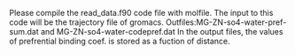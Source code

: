 Please compile the read_data.f90 code file with molfile. 
The input to this code will be the trajectory file of gromacs.
Outfiles:MG-ZN-so4-water-pref-sum.dat and MG-ZN-so4-water-codepref.dat
In the output files, the values of prefrential binding coef. is stored as a fuction of distance.
